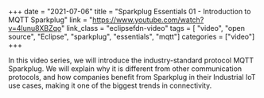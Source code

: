 +++
date = "2021-07-06"
title = "Sparkplug Essentials 01 - Introduction to MQTT Sparkplug"
link = "https://www.youtube.com/watch?v=4lunu8XBZqo"
link_class  = "eclipsefdn-video"
tags = [ "video", "open source", "Eclipse", "sparkplug", "essentials", "mqtt"]
categories = ["video"]
+++

In this video series, we will introduce the industry-standard protocol MQTT Sparkplug. We will explain why it is different from other communication protocols, and how companies benefit from Sparkplug in their Industrial IoT use cases, making it one of the biggest trends in connectivity.